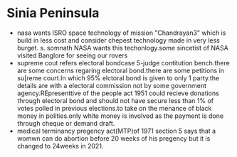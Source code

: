 <h1>Sinia Peninsula</h1>

* nasa wants ISRO space technology of mission "Chandrayan3" which is build in less cost and consider chepest technology made in very less burget. s. somnath NASA wants 
this techonlogy.some sincetist of NASA visited Banglore for seeing our rovers
* supreme cout refers electoral bondcase 5-judge contitution bench.there are some concerns regaring electoral bond.there are some petitions in su[reme court.In which
95% elctoral bond is given to only 1 party.the details are with a electoral commission not by some government agency.REpresenttive of the people act 1951 could recieve
donations through electoral bond and should not have secure less than 1% of votes polled in previous elections.to take on the menance of black money in polities.only 
white money is involved as the payment is done through cheque or demand draft.
* medical terminancy pregency act(MTP)of 1971 section 5 says that a womwn can do abortion before 20 weeks of his pregency but it is changed to 24weeks in 2021.  
